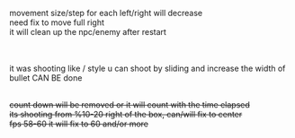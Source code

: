 movement size/step for each left/right will decrease<br/>
need fix to move full right<br/>
it will clean up the npc/enemy after restart<br/>

<br/><br/>
it was shooting like / style u can shoot by sliding and increase the width of bullet CAN BE done<br/>
<br/>

~~count down will be removed or it will count with the time elapsed~~<br/>
~~its shooting from %10-20 right of the box, can/will fix to center~~<br/>
~~fps 58-60 it will fix to 60 and/or more~~<br/>